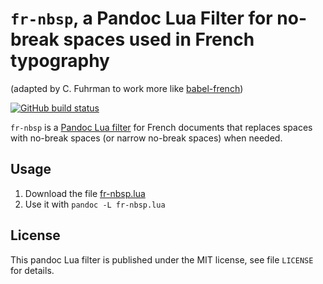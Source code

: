 `fr-nbsp`, a Pandoc Lua Filter for no-break spaces used in French typography
==================================================================

(adapted by C. Fuhrman to work more like [babel-french](https://www.ctan.org/pkg/babel-french))

[![GitHub build status][CI badge]][CI workflow]

`fr-nbsp` is a [Pandoc Lua filter][Lua filter] for French documents
that replaces spaces with no-break spaces (or narrow no-break spaces)
when needed.

[Lua filter]: https://pandoc.org/MANUAL.html#option--lua-filter

[CI badge]: https://img.shields.io/github/actions/workflow/status/fuhrmanator/pandoc-filter-fr-nbsp/ci.yaml?logo=github

[CI workflow]: https://github.com/fuhrmanator/pandoc-filter-fr-nbsp/actions/workflows/ci.yaml

Usage
------------------------------------------------------------------

1. Download the file [fr-nbsp.lua](./fr-nbsp.lua)
2. Use it with `pandoc -L fr-nbsp.lua`

License
------------------------------------------------------------------

This pandoc Lua filter is published under the MIT license, see
file `LICENSE` for details.
